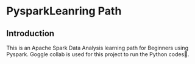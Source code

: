 # PysparkLeanring Path

##  Introduction
This is an Apache Spark Data Analysis learning path for Beginners using Pyspark.
Goggle collab is used for this project to run the Python codes🌟.
